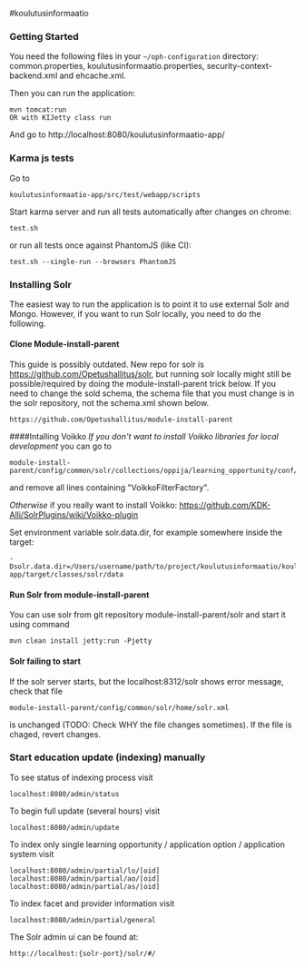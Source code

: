 #koulutusinformaatio

### Getting Started

You need the following files in your `~/oph-configuration` directory: common.properties, koulutusinformaatio.properties, security-context-backend.xml and ehcache.xml.

Then you can run the application:

    mvn tomcat:run
    OR with KIJetty class run

And go to http://localhost:8080/koulutusinformaatio-app/

### Karma js tests

Go to

`koulutusinformaatio-app/src/test/webapp/scripts`

Start karma server and run all tests automatically after changes on chrome:

`test.sh`

or run all tests once against PhantomJS (like CI):

`test.sh --single-run --browsers PhantomJS`

### Installing Solr

The easiest way to run the application is to point it to use external Solr and Mongo. However, if you want to run Solr locally, you need to do the following.


#### Clone Module-install-parent 
This guide is possibly outdated. New repo for solr is https://github.com/Opetushallitus/solr, but running solr locally
might still be possible/required by doing the module-install-parent trick below. If you need to change the sold schema,
the schema file that you must change is in the solr repository, not the schema.xml shown below.

    https://github.com/Opetushallitus/module-install-parent

####Intalling Voikko
*If you don't want to install Voikko libraries for local development* you can go to 

    module-install-parent/config/common/solr/collections/oppija/learning_opportunity/conf/schema.xml

and remove all lines containing "VoikkoFilterFactory".

*Otherwise* if you really want to install Voikko: https://github.com/KDK-Alli/SolrPlugins/wiki/Voikko-plugin

Set environment variable solr.data.dir, for example somewhere inside the target:

    -Dsolr.data.dir=/Users/username/path/to/project/koulutusinformaatio/koulutusinformaatio-app/target/classes/solr/data

#### Run Solr from module-install-parent
You can use solr from git repository module-install-parent/solr and start it using command

    mvn clean install jetty:run -Pjetty

#### Solr failing to start
If the solr server starts, but the localhost:8312/solr shows error message, check that file

    module-install-parent/config/common/solr/home/solr.xml

is unchanged (TODO: Check WHY the file changes sometimes). If the file is chaged, revert changes.

### Start education update (indexing) manually
To see status of indexing process visit

    localhost:8080/admin/status

To begin full update (several hours) visit

    localhost:8080/admin/update

To index only single learning opportunity / application option / application system visit

    localhost:8080/admin/partial/lo/[oid]
    localhost:8080/admin/partial/ao/[oid]
    localhost:8080/admin/partial/as/[oid]

To index facet and provider information visit

    localhost:8080/admin/partial/general

The Solr admin ui can be found at:
    
    http://localhost:{solr-port}/solr/#/

